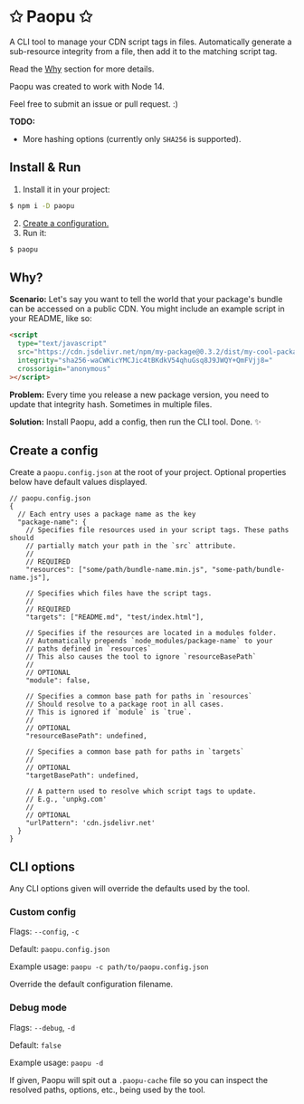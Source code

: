 # ✩ Paopu ✩

A CLI tool to manage your CDN script tags in files. Automatically generate a sub-resource integrity from a file, then add it to the matching script tag.

Read the [Why](#why) section for more details.

Paopu was created to work with Node 14.

Feel free to submit an issue or pull request. :)

**TODO:**

- More hashing options (currently only `SHA256` is supported).

## Install & Run

1. Install it in your project:

```sh
$ npm i -D paopu
```

2. [Create a configuration.](#create-a-config)
3. Run it:

```sh
$ paopu
```

## Why?

**Scenario:** Let's say you want to tell the world that your package's bundle can be accessed on a public CDN. You might include an example script in your README, like so:

```html
<script
  type="text/javascript"
  src="https://cdn.jsdelivr.net/npm/my-package@0.3.2/dist/my-cool-package.min.js"
  integrity="sha256-waCWKicYMCJic4tBKdkV54qhuGsq8J9JWQY+QmFVjj8="
  crossorigin="anonymous"
></script>
```

**Problem:** Every time you release a new package version, you need to update that integrity hash. Sometimes in multiple files.

**Solution:** Install Paopu, add a config, then run the CLI tool. Done. ✨

## Create a config

Create a `paopu.config.json` at the root of your project. Optional properties below have default values displayed.

```
// paopu.config.json
{
  // Each entry uses a package name as the key
  "package-name": {
    // Specifies file resources used in your script tags. These paths should
    // partially match your path in the `src` attribute.
    //
    // REQUIRED
    "resources": ["some/path/bundle-name.min.js", "some-path/bundle-name.js"],

    // Specifies which files have the script tags.
    //
    // REQUIRED
    "targets": ["README.md", "test/index.html"],

    // Specifies if the resources are located in a modules folder.
    // Automatically prepends `node_modules/package-name` to your
    // paths defined in `resources`
    // This also causes the tool to ignore `resourceBasePath`
    //
    // OPTIONAL
    "module": false,

    // Specifies a common base path for paths in `resources`
    // Should resolve to a package root in all cases.
    // This is ignored if `module` is `true`.
    //
    // OPTIONAL
    "resourceBasePath": undefined,

    // Specifies a common base path for paths in `targets`
    //
    // OPTIONAL
    "targetBasePath": undefined,

    // A pattern used to resolve which script tags to update.
    // E.g., 'unpkg.com'
    //
    // OPTIONAL
    "urlPattern": 'cdn.jsdelivr.net'
  }
}
```

## CLI options

Any CLI options given will override the defaults used by the tool.

### Custom config

Flags: `--config`, `-c`

Default: `paopu.config.json`

Example usage: `paopu -c path/to/paopu.config.json`

Override the default configuration filename.

### Debug mode

Flags: `--debug`, `-d`

Default: `false`

Example usage: `paopu -d`

If given, Paopu will spit out a `.paopu-cache` file so you can inspect the resolved paths, options, etc., being used by the tool.

